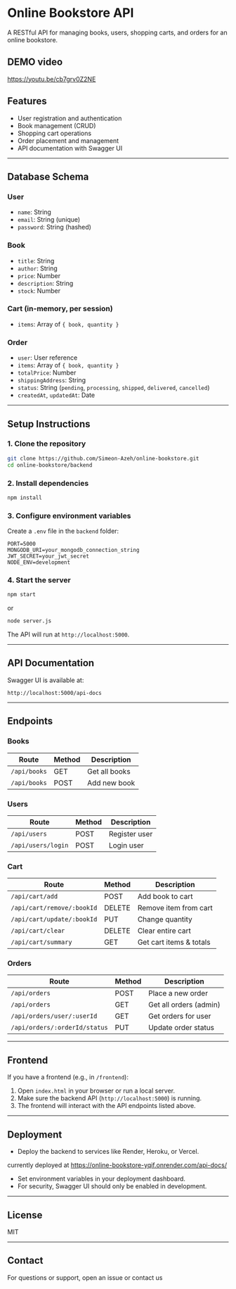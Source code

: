 # Online Bookstore API

A RESTful API for managing books, users, shopping carts, and orders for an online bookstore.

## DEMO video

https://youtu.be/cb7grv0Z2NE

## Features

- User registration and authentication
- Book management (CRUD)
- Shopping cart operations
- Order placement and management
- API documentation with Swagger UI

---

## Database Schema

### User
- `name`: String
- `email`: String (unique)
- `password`: String (hashed)

### Book
- `title`: String
- `author`: String
- `price`: Number
- `description`: String
- `stock`: Number

### Cart (in-memory, per session)
- `items`: Array of `{ book, quantity }`

### Order
- `user`: User reference
- `items`: Array of `{ book, quantity }`
- `totalPrice`: Number
- `shippingAddress`: String
- `status`: String (`pending`, `processing`, `shipped`, `delivered`, `cancelled`)
- `createdAt`, `updatedAt`: Date

---

## Setup Instructions

### 1. Clone the repository

```bash
git clone https://github.com/Simeon-Azeh/online-bookstore.git
cd online-bookstore/backend
```

### 2. Install dependencies

```bash
npm install
```

### 3. Configure environment variables

Create a `.env` file in the `backend` folder:

```env
PORT=5000
MONGODB_URI=your_mongodb_connection_string
JWT_SECRET=your_jwt_secret
NODE_ENV=development
```

### 4. Start the server

```bash
npm start
```
or
```bash
node server.js
```

The API will run at `http://localhost:5000`.

---

## API Documentation

Swagger UI is available at:

```
http://localhost:5000/api-docs
```

---

## Endpoints

### Books

| Route        | Method | Description      |
| ------------ | ------ | ---------------- |
| `/api/books` | GET    | Get all books    |
| `/api/books` | POST   | Add new book     |

### Users

| Route        | Method | Description      |
| ------------ | ------ | ---------------- |
| `/api/users` | POST   | Register user    |
| `/api/users/login` | POST | Login user   |

### Cart

| Route        | Method | Description      |
| ------------ | ------ | ---------------- |
| `/api/cart/add`      | POST   | Add book to cart        |
| `/api/cart/remove/:bookId` | DELETE | Remove item from cart   |
| `/api/cart/update/:bookId` | PUT    | Change quantity         |
| `/api/cart/clear`          | DELETE | Clear entire cart       |
| `/api/cart/summary`        | GET    | Get cart items & totals |

### Orders

| Route                | Method | Description             |
| -------------------- | ------ | ----------------------- |
| `/api/orders`        | POST   | Place a new order       |
| `/api/orders`        | GET    | Get all orders (admin)  |
| `/api/orders/user/:userId` | GET | Get orders for user   |
| `/api/orders/:orderId/status` | PUT | Update order status |

---

## Frontend

If you have a frontend (e.g., in `/frontend`):

1. Open `index.html` in your browser or run a local server.
2. Make sure the backend API (`http://localhost:5000`) is running.
3. The frontend will interact with the API endpoints listed above.

---

## Deployment

- Deploy the backend to services like Render, Heroku, or Vercel.

currently deployed at 
https://online-bookstore-yqif.onrender.com/api-docs/

- Set environment variables in your deployment dashboard.
- For security, Swagger UI should only be enabled in development.

---

## License

MIT

---

## Contact

For questions or support, open an issue or contact us